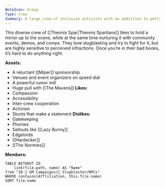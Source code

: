 ```yaml
---
NoteIcon: Group
Type: Crew
Summary: A large crew of inclusive activists with an addiction to petty drama.
---
```

This diverse crew of [[Thennis Spar|Thennis Spartians]] likes to hold a mirror up to the scene, while at the same time nurturing it with community events, demos, and comps. They love slugblasting and try to fight for it, but are highly sensitive to perceived infractions. Once you’re in their bad books, it’s hard to do anything right.

**Assets:**
- A reluctant [[Miper]] sponsorship
- Venues and event organizers on speed dial
- A powerful rumor mill
- Huge pull with [[The Mavens]]
**Likes:**
- Compassion
- Accessibility
- Inter-crew cooperation
- Activism
- Stunts that make a statement
**Dislikes:**
- Gatekeeping
- Phonies
- Sellouts like [[Lazy Bunny]]
- Edgelords
- [[Hardecker]]
- [[The Normies]]

**Members:**
```dataview
TABLE WITHOUT ID 
	link(file.path, name) AS "Name"
from "20 🌟 GM Campaigns/🐌 Slugblaster/NPCs"
WHERE contains(Affliliation, this.file.name)
SORT file.name
```